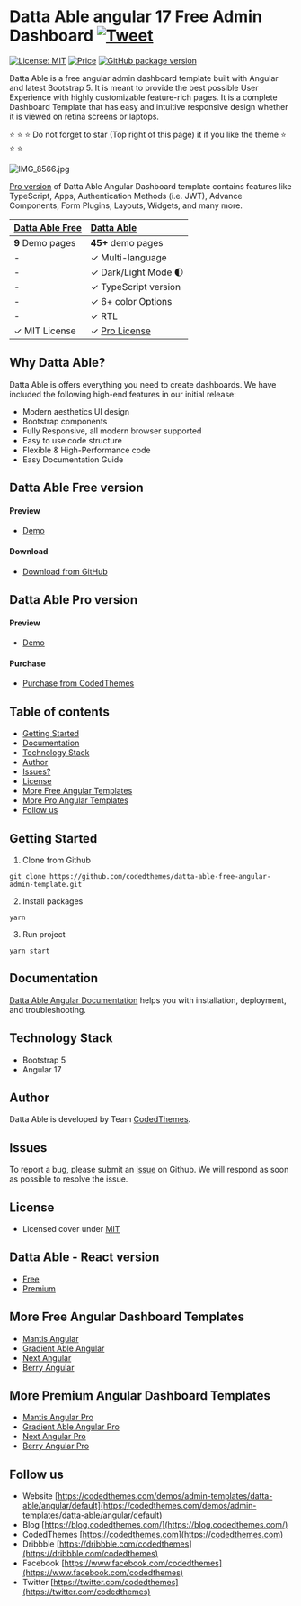 # Datta Able angular 17 Free Admin Dashboard [![Tweet](https://img.shields.io/twitter/url/http/shields.io.svg?style=social)](https://twitter.com/intent/tweet?text=Get%20Datta%20%20Able%20Angular%20-%20The%20most%20beautiful%20Material%20designed%20Admin%20Dashboard%20Template%20&url=https://codedthemes.com/demos/admin-templates/datta-able/angular/default&via=codedthemes&hashtags=angular,webdev,developers,javascript)

[![License: MIT](https://img.shields.io/badge/License-MIT-yellow.svg)](https://opensource.org/licenses/MIT)
[![Price](https://img.shields.io/badge/price-FREE-0098f7.svg)](https://codedthemes.com/item/datta-able-angular-lite/)
[![GitHub package version](https://img.shields.io/github/package-json/v/codedthemes/datta-able-free-angular-admin-template)](https://github.com/codedthemes/datta-able-free-angular-admin-template/)

Datta Able is a free angular admin dashboard template built with Angular and latest Bootstrap 5. It is meant to provide the best possible User Experience with highly customizable feature-rich pages. It is a complete Dashboard Template that has easy and intuitive responsive design whether it is viewed on retina screens or laptops.

:star: :star: :star: Do not forget to star (Top right of this page) it if you like the theme :star: :star: :star:

![IMG_8566.jpg](https://org-public-assets.s3.us-west-2.amazonaws.com/Free-Version-Banners/GITHUB-FREE-ANGULAR-REPO%20-%20Datta%20Able.jpg)

[Pro version](https://codedthemes.com/demos/admin-templates/datta-able/angular/default) of Datta Able Angular Dashboard template contains features like TypeScript, Apps, Authentication Methods (i.e. JWT), Advance Components, Form Plugins, Layouts, Widgets, and many more.

| [Datta Able Free](https://codedthemes.com/demos/admin-templates/datta-able/angular/free/dashboard) | [Datta Able](https://codedthemes.com/item/datta-able-angular/)            |
| -------------------------------------------------------     | :------------------------------------------------------------------------------- |
| **9** Demo pages                                            | **45+** demo pages                                                               |
| -                                                           | ✓ Multi-language                                                                 |
| -                                                           | ✓ Dark/Light Mode 🌓                                                             |
| -                                                           | ✓ TypeScript version                                                             |
| -                                                           | ✓ 6+ color Options                                                               |
| -                                                           | ✓ RTL                                                                            |
| ✓ MIT License                                               | ✓ [Pro License](https://codedthemes.com/item/datta-able-angular/)                |

## Why Datta Able?

Datta Able is offers everything you need to create dashboards. We have included the following high-end features in our initial release:

- Modern aesthetics UI design
- Bootstrap components
- Fully Responsive, all modern browser supported
- Easy to use code structure
- Flexible & High-Performance code
- Easy Documentation Guide

## Datta Able Free version

#### Preview

- [Demo](https://codedthemes.com/demos/admin-templates/datta-able/angular/free/dashboard)

#### Download

- [Download from GitHub](https://github.com/codedthemes/datta-able-free-angular-admin-template)

## Datta Able Pro version

#### Preview

- [Demo](https://codedthemes.com/demos/admin-templates/datta-able/angular/default/)

#### Purchase

- [Purchase from CodedThemes](https://codedthemes.com/item/datta-able-angular/)

## Table of contents

- [Getting Started](#getting-started)
- [Documentation](#documentation)
- [Technology Stack](#technology-stack)
- [Author](#author)
- [Issues?](#issues)
- [License](#license)
- [More Free Angular Templates](#more-free-angular-dashboard-templates)
- [More Pro Angular Templates](#more-premium-angular-dashboard-templates)
- [Follow us](#follow-us)

## Getting Started

1. Clone from Github

```
git clone https://github.com/codedthemes/datta-able-free-angular-admin-template.git
```

2. Install packages

```
yarn
```

3. Run project

```
yarn start
```

## Documentation

[Datta Able Angular Documentation](https://codedthemes.gitbook.io/datta-angular/) helps you with installation, deployment, and troubleshooting.

## Technology Stack

- Bootstrap 5
- Angular 17

## Author

Datta Able is developed by Team [CodedThemes](https://codedthemes.com).

## Issues

To report a bug, please submit an [issue](https://github.com/codedthemes/datta-able-free-angular-admin-template/issues) on Github. We will respond as soon as possible to resolve the issue.

## License

- Licensed cover under [MIT](https://github.com/codedthemes/datta-able-bootstrap-dashboard/blob/master/LICENSE)

## Datta Able - React version

- [Free](https://lite.codedthemes.com/datta-able/react/default/dashboard/default)
- [Premium](https://codedthemes.com/item/datta-able-react-admin-template/)

## More Free Angular Dashboard Templates

- [Mantis Angular](https://codedthemes.com/item/mantis-angular-free-admin-template/)
- [Gradient Able Angular](https://codedthemes.com/item/gradient-able-angular-free-admin-template/)
- [Next Angular](https://codedthemes.com/item/next-free-admin-template/)
- [Berry Angular](https://codedthemes.com/item/berry-angular-free-admin-template/)

## More Premium Angular Dashboard Templates

- [Mantis Angular Pro](https://codedthemes.com/item/mantis-angular-admin-template/)
- [Gradient Able Angular Pro](https://codedthemes.com/item/gradient-able-angular-admin-template/)
- [Next Angular Pro](https://codedthemes.com/item/next-angular-admin-template/)
- [Berry Angular Pro](https://codedthemes.com/item/berry-angular-admin-dashboard-template/)

## Follow us

- Website [https://codedthemes.com/demos/admin-templates/datta-able/angular/default](https://codedthemes.com/demos/admin-templates/datta-able/angular/default)
- Blog [https://blog.codedthemes.com/](https://blog.codedthemes.com/)
- CodedThemes [https://codedthemes.com](https://codedthemes.com)
- Dribbble [https://dribbble.com/codedthemes](https://dribbble.com/codedthemes)
- Facebook [https://www.facebook.com/codedthemes](https://www.facebook.com/codedthemes)
- Twitter [https://twitter.com/codedthemes](https://twitter.com/codedthemes)